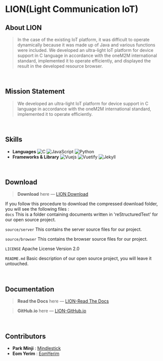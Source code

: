 # LION(Light Communication IoT)

## About LION

> In the case of the existing IoT platform, it was difficult to operate dynamically because it was made up of Java and various functions were included.
We developed an ultra-light IoT platform for device support in C language in accordance with the oneM2M international standard, implemented it to operate efficiently, and displayed the result in the developed resource browser.
  
<br>

## Mission Statement
> We developed an ultra-light IoT platform for device support in C language in accordance with the oneM2M international standard, implemented it to operate efficiently.

<br>

## Skills
  - **Languages** ![C](https://img.shields.io/badge/C-00599C?style=for-the-badge&logo=c&logoColor=white) ![JavaScript](https://img.shields.io/badge/JavaScript-323330?style=for-the-badge&logo=javascript&logoColor=F7DF1E) ![Python](https://img.shields.io/badge/Python-FFD43B?style=for-the-badge&logo=python&logoColor=blue)
  - **Frameworks & Library** ![Vuejs](https://img.shields.io/badge/Vue.js-35495E?style=for-the-badge&logo=vuedotjs&logoColor=4FC08D) ![Vuetify](https://img.shields.io/badge/Vuetify-1867C0?style=for-the-badge&logo=vuetify&logoColor=white) ![Jekyll](https://img.shields.io/badge/Jekyll-CC0000?style=for-the-badge&logo=Jekyll&logoColor=white)
  
<br>

## Download

> **Download** here — [LION Download][LION-Download]

If you follow this procedure to download the compressed download folder, you will see the following files : <br>
``docs``
    This is a folder containing documents written in 'reStructuredText' for our open source project.

``source/server``
    This contains the server source files for our project.
    
``source/browser``
    This contains the browser source files for our project.

``LICENSE``
    Apache License Version 2.0

``README.md``
    Basic description of our open source project, you will leave it untouched.

<br>

## Documentation

> **Read the Docs** here — [LION-Read The Docs][LION-docs-organization]

> **GitHub.io** here — [LION-GitHub.io][LION-io]


[LION-Download]: https://github.com/Mindlestick/LION/archive/refs/heads/main.zip
[LION-docs-organization]: https://mindlestick-lion.readthedocs.io/
[LION-io]: https://mindlestick.github.io/LION/


<br>

## Contributors
  - **Park Minji** : [Mindlestick](https://github.com/Mindlestick)
  - **Eom Yerim** : [EomYerim](https://github.com/EomYerim)
